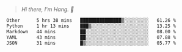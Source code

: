 > *Hi there, I'm Hang. 👋*

<!--START_SECTION:waka-->

```txt
Other      5 hrs 38 mins   ███████████████▒░░░░░░░░░   61.26 %
Python     1 hr 13 mins    ███▒░░░░░░░░░░░░░░░░░░░░░   13.25 %
Markdown   44 mins         ██░░░░░░░░░░░░░░░░░░░░░░░   08.00 %
YAML       43 mins         ██░░░░░░░░░░░░░░░░░░░░░░░   07.88 %
JSON       31 mins         █▒░░░░░░░░░░░░░░░░░░░░░░░   05.77 %
```

<!--END_SECTION:waka-->
